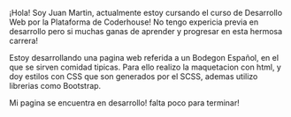 ¡Hola! Soy Juan Martin, actualmente estoy cursando el curso de Desarrollo Web por la Plataforma de Coderhouse! No tengo expericia previa en desarrollo pero si muchas ganas de aprender y progresar en esta hermosa carrera!

Estoy desarrollando una pagina web referida a un Bodegon Español, en el que se sirven comidad tipicas. Para ello realizo la maquetacion con html, y doy estilos con CSS que son generados por el SCSS, ademas utilizo librerias como Bootstrap.

Mi pagina se encuentra en desarrollo! falta poco para terminar!
